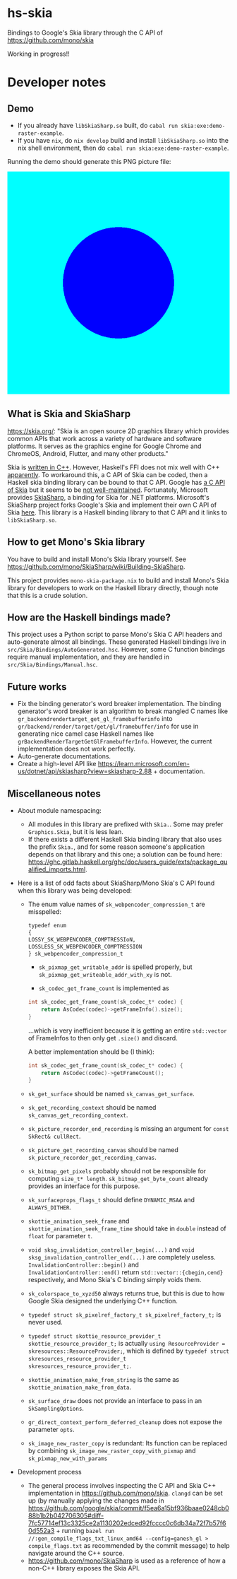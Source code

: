 # hs-skia

Bindings to Google's Skia library through the C API of https://github.com/mono/skia

Working in progress!!

# Developer notes

## Demo

- If you already have `libSkiaSharp.so` built, do `cabal run skia:exe:demo-raster-example`.
- If you have `nix`, do `nix develop` build and install `libSkiaSharp.so` into
  the nix shell environment, then do `cabal run skia:exe:demo-raster-example`.

Running the demo should generate this PNG picture file:

![Demo generated PNG picture](./assets/raster-example-output.png)

## What is Skia and SkiaSharp
https://skia.org/: "Skia is an open source 2D graphics library which provides common APIs that work across a variety of hardware and software platforms. It serves as the graphics engine for Google Chrome and ChromeOS, Android, Flutter, and many other products."

Skia is [written in C++](https://github.com/google/skia). However, Haskell's FFI
does not mix well with C++
[apparently](https://www.reddit.com/r/haskell/comments/q2wwk1/do_you_use_ffi_to_bind_your_own_cc_function_in/).
To workaround this, a C API of Skia can be coded, then a Haskell skia binding
library can be bound to that C API. Google has [a C API of
Skia](https://chromium.googlesource.com/skia/+/master/experimental/c-api-example/c.md)
but it seems to be [not
well-maintained](https://news.ycombinator.com/item?id=39439035). Fortunately,
Microsoft provides [SkiaSharp](https://github.com/mono/SkiaSharp), a binding for
Skia for .NET platforms. Microsoft's SkiaSharp project forks Google's Skia and
implement their own C API of Skia [here](https://github.com/mono/skia). This
library is a Haskell binding library to that C API and it links to
`libSkiaSharp.so`.

## How to get Mono's Skia library

You have to build and install Mono's Skia library yourself. See
https://github.com/mono/SkiaSharp/wiki/Building-SkiaSharp.

This project provides `mono-skia-package.nix` to build and install Mono's Skia
library for developers to work on the Haskell library directly, though note that
this is a crude solution.

## How are the Haskell bindings made?

This project uses a Python script to parse Mono's Skia C API headers and
auto-generate almost all bindings. These generated Haskell bindings live in
`src/Skia/Bindings/AutoGenerated.hsc`. However, some C function bindings
require manual implementation, and they are handled in
`src/Skia/Bindings/Manual.hsc`.

## Future works

- Fix the binding generator's word breaker implementation. The binding
  generator's word breaker is an algorithm to break mangled C names like
  `gr_backendrendertarget_get_gl_framebufferinfo` into
  `gr/backend/render/target/get/gl/framebuffer/info` for use in generating nice
  camel case Haskell names like `grBackendRenderTargetGetGlFramebufferInfo`.
  However, the current implementation does not work perfectly.
- Auto-generate documentations.
- Create a high-level API like
  https://learn.microsoft.com/en-us/dotnet/api/skiasharp?view=skiasharp-2.88 +
  documentation.

## Miscellaneous notes

- About module namespacing:
    - All modules in this library are prefixed with `Skia.`. Some may prefer `Graphics.Skia`, but it is less lean.
    - If there exists a different Haskell Skia binding library that also uses
the prefix `Skia.`, and for some reason someone's application depends on that
library and this one; a solution can be found here:
https://ghc.gitlab.haskell.org/ghc/doc/users_guide/exts/package_qualified_imports.html.

- Here is a list of odd facts about SkiaSharp/Mono Skia's C API found when this
library was being developed:

    - The enum value names of `sk_webpencoder_compression_t` are misspelled:
        ```
        typedef enum 
        {
        LOSSY_SK_WEBPENCODER_COMPTRESSIoN,
        LOSSLESS_SK_WEBPENCODER_COMPTRESSION
        } sk_webpencoder_compression_t
        ```

        - `sk_pixmap_get_writable_addr` is spelled properly, but
        `sk_pixmap_get_writeable_addr_with_xy` is not.

        - `sk_codec_get_frame_count` is implemented as 

        ```c
        int sk_codec_get_frame_count(sk_codec_t* codec) {
            return AsCodec(codec)->getFrameInfo().size();
        }
        ```

        ...which is very inefficient because it is getting an entire
        `std::vector` of FrameInfos to then only get `.size()` and discard.

        A better implementation should be (I think):

        ```c
        int sk_codec_get_frame_count(sk_codec_t* codec) {
            return AsCodec(codec)->getFrameCount();
        }
        ```

    - `sk_get_surface` should be named `sk_canvas_get_surface`.

    - `sk_get_recording_context` should be named `sk_canvas_get_recording_context`.

    - `sk_picture_recorder_end_recording` is missing an argument for `const SkRect&
    cullRect`.

    - `sk_picture_get_recording_canvas` should be named `sk_picture_recorder_get_recording_canvas`.

    - `sk_bitmap_get_pixels` probably should not be responsible for computing
    `size_t* length`. `sk_bitmap_get_byte_count` already provides an interface for
    this purpose.

    - `sk_surfaceprops_flags_t` should define `DYNAMIC_MSAA` and
      `ALWAYS_DITHER`.

    - `skottie_animation_seek_frame` and `skottie_animation_seek_frame_time`
      should take in `double` instead of `float` for parameter `t`.

    - `void sksg_invalidation_controller_begin(...)` and `void
      sksg_invalidation_controller_end(...)` are completely useless.
      `InvalidationController::begin()` and `InvalidationController::end()`
      return `std::vector::{cbegin,cend}` respectively, and Mono Skia's C binding
      simply voids them.

    - `sk_colorspace_to_xyzd50` always returns true, but this is due to how
      Google Skia designed the underlying C++ function.

    - `typedef struct sk_pixelref_factory_t sk_pixelref_factory_t;` is never used.

    - `typedef struct skottie_resource_provider_t skottie_resource_provider_t;`
      is actually `using ResourceProvider = skresources::ResourceProvider;`,
      which is defined by `typedef struct skresources_resource_provider_t
      skresources_resource_provider_t;`.

    - `skottie_animation_make_from_string` is the same as
      `skottie_animation_make_from_data`.

    - `sk_surface_draw` does not provide an interface to pass in an `SkSamplingOptions`.

    - `gr_direct_context_perform_deferred_cleanup` does not expose the parameter `opts`.

    - `sk_image_new_raster_copy` is redundant: Its function can be replaced by combining `sk_image_new_raster_copy_with_pixmap` and `sk_pixmap_new_with_params`

- Development process
    - The general process involves inspecting the C API and Skia C++ implementation in https://github.com/mono/skia. `clangd` can be set up (by manually applying the changes made in https://github.com/google/skia/commit/f5ea6a15bf936baae0248cb088b1b2b042706305#diff-7fc57714ef13c3325ce2a1130202edced92fcccc0c6db34a72f7b57f60d552a3 + running `bazel run //:gen_compile_flags_txt_linux_amd64 --config=ganesh_gl > compile_flags.txt` as recommended by the commit message) to help navigate around the C++ source.
    - https://github.com/mono/SkiaSharp is used as a reference of how a non-C++ library exposes the Skia API.